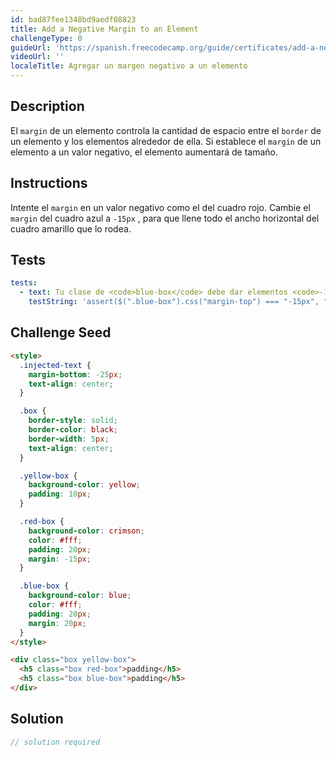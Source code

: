 ```yaml
---
id: bad87fee1348bd9aedf08823
title: Add a Negative Margin to an Element
challengeType: 0
guideUrl: 'https://spanish.freecodecamp.org/guide/certificates/add-a-negative-margin-to-an-element'
videoUrl: ''
localeTitle: Agregar un margen negativo a un elemento
---
```


## Description
<section id="description"> El <code>margin</code> de un elemento controla la cantidad de espacio entre el <code>border</code> de un elemento y los elementos alrededor de ella. Si establece el <code>margin</code> de un elemento a un valor negativo, el elemento aumentará de tamaño. </section>

## Instructions
<section id="instructions"> Intente  el <code>margin</code> en un valor negativo como el del cuadro rojo. Cambie el <code>margin</code> del cuadro azul a <code>-15px</code> , para que llene todo el ancho horizontal del cuadro amarillo que lo rodea. </section>

## Tests
<section id='tests'>

```yml
tests:
  - text: Tu clase de <code>blue-box</code> debe dar elementos <code>-15px</code> de <code>margin</code> .
    testString: 'assert($(".blue-box").css("margin-top") === "-15px", "Your <code>blue-box</code> class should give elements <code>-15px</code> of <code>margin</code>.");'

```

</section>

## Challenge Seed
<section id='challengeSeed'>

<div id='html-seed'>

```html
<style>
  .injected-text {
    margin-bottom: -25px;
    text-align: center;
  }

  .box {
    border-style: solid;
    border-color: black;
    border-width: 5px;
    text-align: center;
  }

  .yellow-box {
    background-color: yellow;
    padding: 10px;
  }

  .red-box {
    background-color: crimson;
    color: #fff;
    padding: 20px;
    margin: -15px;
  }

  .blue-box {
    background-color: blue;
    color: #fff;
    padding: 20px;
    margin: 20px;
  }
</style>

<div class="box yellow-box">
  <h5 class="box red-box">padding</h5>
  <h5 class="box blue-box">padding</h5>
</div>

```

</div>



</section>

## Solution
<section id='solution'>

```js
// solution required
```
</section>
